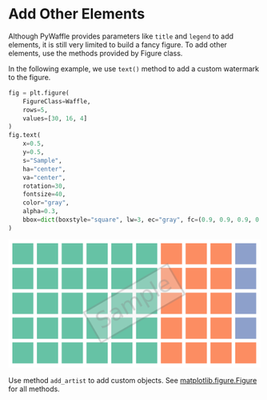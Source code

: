 # Add Other Elements

Although PyWaffle provides parameters like `title` and `legend` to add elements, it is still very limited to build a fancy figure. To add other elements, use the methods provided by Figure class. 

In the following example, we use `text()` method to add a custom watermark to the figure.

```python
fig = plt.figure(
    FigureClass=Waffle,
    rows=5,
    values=[30, 16, 4]
)
fig.text(
    x=0.5,
    y=0.5,
    s="Sample",
    ha="center",
    va="center",
    rotation=30,
    fontsize=40,
    color="gray",
    alpha=0.3,
    bbox=dict(boxstyle="square", lw=3, ec="gray", fc=(0.9, 0.9, 0.9, 0.5), alpha=0.3)
)
```

<img class="img_middle" alt="Add Watermark" src="https://raw.githubusercontent.com/gyli/PyWaffle/master/examples/docs/add_other_elements.svg">

Use method `add_artist` to add custom objects. See [matplotlib.figure.Figure](https://matplotlib.org/api/_as_gen/matplotlib.figure.Figure.html) for all methods.